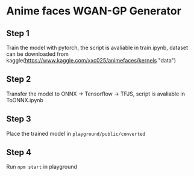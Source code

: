 # Anime faces WGAN-GP Generator #

## Step 1

Train the model with pytorch, the script is avaliable in train.ipynb, dataset can be downloaded from kaggle(https://www.kaggle.com/xxc025/animefaces/kernels "data")

## Step 2

Transfer the model to ONNX -> Tensorflow -> TFJS, script is avaliable in ToONNX.ipynb

## Step 3

Place the trained model in `playground/public/converted`

## Step 4

Run `npm start` in playground